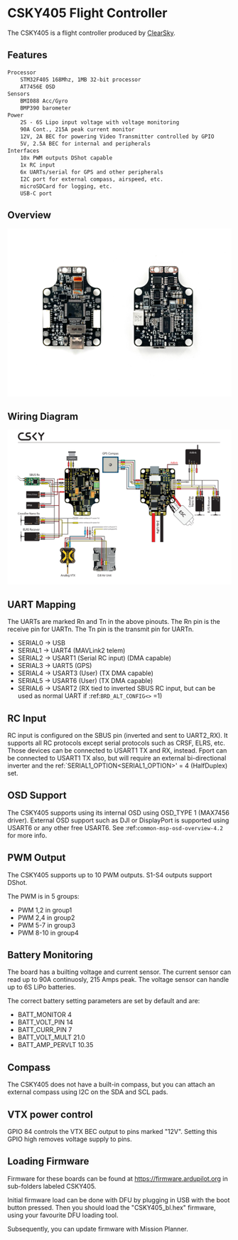 # CSKY405 Flight Controller

The CSKY405 is a flight controller produced by [ClearSky](http://csky.space/).

## Features
    Processor
        STM32F405 168Mhz, 1MB 32-bit processor
        AT7456E OSD
    Sensors
        BMI088 Acc/Gyro
        BMP390 barometer
    Power
        2S - 6S Lipo input voltage with voltage monitoring
        90A Cont., 215A peak current monitor
        12V, 2A BEC for powering Video Transmitter controlled by GPIO
        5V, 2.5A BEC for internal and peripherals
    Interfaces
        10x PWM outputs DShot capable
        1x RC input
        6x UARTs/serial for GPS and other peripherals
        I2C port for external compass, airspeed, etc.
        microSDCard for logging, etc.
        USB-C port
  

## Overview

![CSKY405](CSKY405.png)

## Wiring Diagram

![CSKY405 Wiring](CSKY405_wiring.png)

## UART Mapping

The UARTs are marked Rn and Tn in the above pinouts. The Rn pin is the
receive pin for UARTn. The Tn pin is the transmit pin for UARTn.

 - SERIAL0 -> USB
 - SERIAL1 -> UART4  (MAVLink2 telem)
 - SERIAL2 -> USART1 (Serial RC input) (DMA capable)
 - SERIAL3 -> UART5  (GPS)
 - SERIAL4 -> USART3 (User) (TX DMA capable)
 - SERIAL5 -> USART6 (User) (TX DMA capable)
 - SERIAL6 -> USART2 (RX tied to inverted SBUS RC input, but can be used as normal UART if :ref:`BRD_ALT_CONFIG<>` =1) 


## RC Input

RC input is configured on the SBUS pin (inverted and sent to UART2_RX). It supports all RC
protocols except serial protocols such as CRSF, ELRS, etc. Those devices can be connected to USART1 TX and RX, instead.
Fport can be connected to USART1 TX also, but will require an external bi-directional inverter and the ref:`SERIAL1_OPTION<SERIAL1_OPTION>' = 4 (HalfDuplex) set.
   
## OSD Support

The CSKY405 supports using its internal OSD using OSD_TYPE 1 (MAX7456 driver). External OSD support such as DJI or DisplayPort is supported using USART6 or any other free USART6. See :ref:`common-msp-osd-overview-4.2` for more info.

## PWM Output

The CSKY405 supports up to 10 PWM outputs. S1-S4 outputs support DShot.

The PWM is in 5 groups:

 - PWM 1,2 in group1
 - PWM 2,4 in group2
 - PWM 5-7 in group3
 - PWM 8-10 in group4

## Battery Monitoring

The board has a builting voltage and current sensor. The current
sensor can read up to 90A continuosly, 215 Amps peak. The voltage sensor can handle up to 6S
LiPo batteries.

The correct battery setting parameters are set by default and are:

 - BATT_MONITOR 4
 - BATT_VOLT_PIN 14
 - BATT_CURR_PIN 7
 - BATT_VOLT_MULT 21.0
 - BATT_AMP_PERVLT 10.35

## Compass

The CSKY405 does not have a built-in compass, but you can attach an external compass using I2C on the SDA and SCL pads.

## VTX power control

GPIO 84 controls the VTX BEC output to pins marked "12V". Setting this GPIO high removes voltage supply to pins.

## Loading Firmware
Firmware for these boards can be found at https://firmware.ardupilot.org in sub-folders labeled CSKY405.

Initial firmware load can be done with DFU by plugging in USB with the
boot button pressed. Then you should load the "CSKY405_bl.hex"
firmware, using your favourite DFU loading tool.

Subsequently, you can update firmware with Mission Planner.


